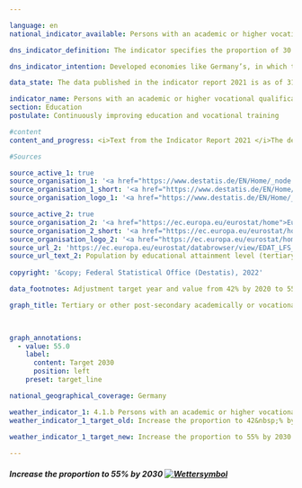 ```yaml
---

language: en    
national_indicator_available: Persons with an academic or higher vocational qualification <br><br>(30 to 34-year-olds with a tertiary or post-secondary non-tertiary level of education)    

dns_indicator_definition: The indicator specifies the proportion of 30 to 34-year-olds who hold a certificate from the tertiary education sector (levels 5 to 8 of ISCED 2011) or a post-secondary non-tertiary certificate (ISCED level 4).    

dns_indicator_intention: Developed economies like Germany’s, in which the service sector and the demand for knowledge and expertise are becoming increasingly important, need a highly skilled labour force. According to the updated national sustainable development targets, 55% of 30 to 34-year-olds are to possess a tertiary or other post-secondary qualification by 2030.    

data_state: The data published in the indicator report 2021 is as of 31.12.2020. The data shown on the DNS-Online-Platform is updated regularly, so that more current data may be available online than published in the indicator report 2021.    

indicator_name: Persons with an academic or higher vocational qualification <br><br>(30 to 34-year-olds with a tertiary or post-secondary non-tertiary level of education)    
section: Education    
postulate: Continuously improving education and vocational training    

#content     
content_and_progress: <i>Text from the Indicator Report 2021 </i>The definition of the indicator is linked to the tradition of a dual system of vocational training in Germany. Besides the tertiary diplomas awarded by universities, universities of applied sciences, colleges of public administration, vocational academies, technical colleges and specialised academies and master craftsmen’s and technician’s diplomas, there are numerous post-secondary non-tertiary certificates nationwide. In general terms, these include all certificates awarded on completion of post-Abitur vocational courses but also qualifications in health professions obtained by students who do not have an Abitur, for example on completion of training as a medical laboratory technician.<br>The International Standard Classification of Education (ISCED) serves as the basis for international comparison of statistics and indicators regarding educational certificates. Certificates regarded as equivalents are assigned to the same ISCED level. The indicator therefore covers both the tertiary diplomas corresponding to ISCED levels 5 to 8 and the post-secondary non-tertiary certificates corresponding to ISCED level 4.<br>The data used for the indicator are obtained from the microcensus, which is based on an annual sample survey covering 1% of the population. Additional information is provided by the higher education statistics, which are likewise compiled by the Federal Statistical Office.<br>From 33.4% in 1999, the indicator rose 17.1 percentage points to 50.5% by 2019. If the average growth rate of the last five reference years is maintained, the target value of 55% could be achieved considerably earlier than 2030. The relation between the gender-specific percentages has changed over time. In 1999, the indicator for men was 3.8 percentage points higher than for women. In 2006, the values were the same for both sexes. Since 2007, the percentage of women with a tertiary or post-secondary non-tertiary qualification has been higher that of men. If the average trend of the past five reference years is examined for these figures too, it emerges that the proportion of women qualified to these levels, having reached 54.4% in 2019, could already overachieve the 55% target in 2020. While the proportion of men, which was 46.8% in 2019, would reach the target a good bit later. <br>In many other countries there are no post-secondary non-tertiary qualifications. For this reason, the indicator used for the Europe 2020 strategy of the European Union is more narrowly defined and takes only tertiary diplomas (ISCED levels 5 to 8) into account.<br>Following a steady increase since 2005, the indicator for the EU-28 reached a total of 41.6% in 2019. When this more narrowly defined indicator is applied to Germany, the figure for 2019 comes to 35.5%, which is 6.1 percentage points below the EU value. In 2019, the proportion of women, at 36.0%, was slightly higher than that of men (35.1%).<br>The total number of graduates of institutions of higher education in 2019 was 512,285. This was more than twice as many as in 1999. They included 131,989 engineering graduates (three times as many as in 1999) and 55,555 graduates in mathematics and science (70.7&nbsp;% more than in 1999).    

#Sources    

source_active_1: true
source_organisation_1: '<a href="https://www.destatis.de/EN/Home/_node.html">Federal Statistical Office</a>'
source_organisation_1_short: '<a href="https://www.destatis.de/EN/Home/_node.html">Federal Statistical Office</a>'
source_organisation_logo_1: '<a href="https://www.destatis.de/EN/Home/_node.html"><img src="ttps://g205sdgs.github.io/sdg-indicators/public/logosEn/destatis.png" alt="Federal Statistical Office" title=" Click here to visit the homepage of the organizationFederal Statistical Office" style="height:60px; width:148px; border: transparent"/></a>'

source_active_2: true
source_organisation_2: '<a href="https://ec.europa.eu/eurostat/home">Eurostat</a>'
source_organisation_2_short: '<a href="https://ec.europa.eu/eurostat/home">Eurostat</a>'
source_organisation_logo_2: '<a href="https://ec.europa.eu/eurostat/home"><img src="ttps://g205sdgs.github.io/sdg-indicators/public/logosEn/eurostat.png" alt="Eurostat" title=" Click here to visit the homepage of the organizationEurostat" style="height:60px; width:148px; border: transparent"/></a>'
source_url_2: 'https://ec.europa.eu/eurostat/databrowser/view/EDAT_LFS_9912__custom_3201014/default/table?lang=en'
source_url_text_2: Population by educational attainment level (tertiary education only)
    
copyright: '&copy; Federal Statistical Office (Destatis), 2022'    

data_footnotes: Adjustment target year and value from 42% by 2020 to 55% by 2030 in accordance with the German Sustainability Strategy 2021.<br>• Data based on a special evaluation.    

graph_title: Tertiary or other post-secondary academically or vocational qualified persons    

    

graph_annotations:
  - value: 55.0
    label:
      content: Target 2030
      position: left
    preset: target_line    

national_geographical_coverage: Germany    

weather_indicator_1: 4.1.b Persons with an academic or higher vocational qualification (30 to 34-year-olds with a tertiary or post-secondary non-tertiary level of education)
weather_indicator_1_target_old: Increase the proportion to 42&nbsp;% by 2020

weather_indicator_1_target_new: Increase the proportion to 55% by 2030
    
---
```



<div>
  <div class="my-header">
    <h5>Increase the proportion to 55% by 2030
      <a href="www.dnsUpgradeEnvironment.github.io/dns-indicators/en/status"><img src="https://g205sdgs.github.io/sdg-indicators/public/Wettersymbole/Sonne.png" title="Text will follow soon" alt="Wettersymbol"/>
      </a>
    </h5>
  </div>
  <div class="my-header-note">
  </div>
</div>
